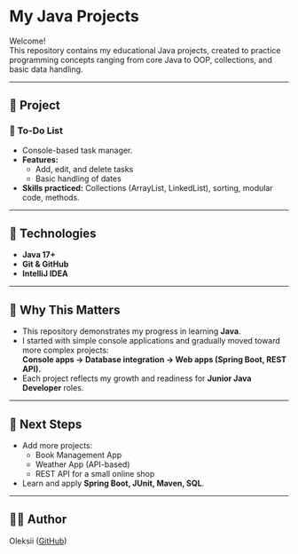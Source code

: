 # My Java Projects 

Welcome!  
This repository contains my educational Java projects, created to practice programming concepts ranging from core Java to OOP, collections, and basic data handling.

---

## 📂 Project

### 🔹 To-Do List
- Console-based task manager.  
- **Features:**
  - Add, edit, and delete tasks
  - Basic handling of dates
- **Skills practiced:** Collections (ArrayList, LinkedList), sorting, modular code, methods.

---

## 🔧 Technologies
- **Java 17+**
- **Git & GitHub**
- **IntelliJ IDEA**

---

## 🎯 Why This Matters
- This repository demonstrates my progress in learning **Java**.  
- I started with simple console applications and gradually moved toward more complex projects:  
  **Console apps → Database integration → Web apps (Spring Boot, REST API).**  
- Each project reflects my growth and readiness for **Junior Java Developer** roles.

---

## 📌 Next Steps
- Add more projects:
  - Book Management App
  - Weather App (API-based)
  - REST API for a small online shop
- Learn and apply **Spring Boot, JUnit, Maven, SQL**.

---

## 👨‍💻 Author
Oleksii ([GitHub](https://github.com/Skif-DN))
